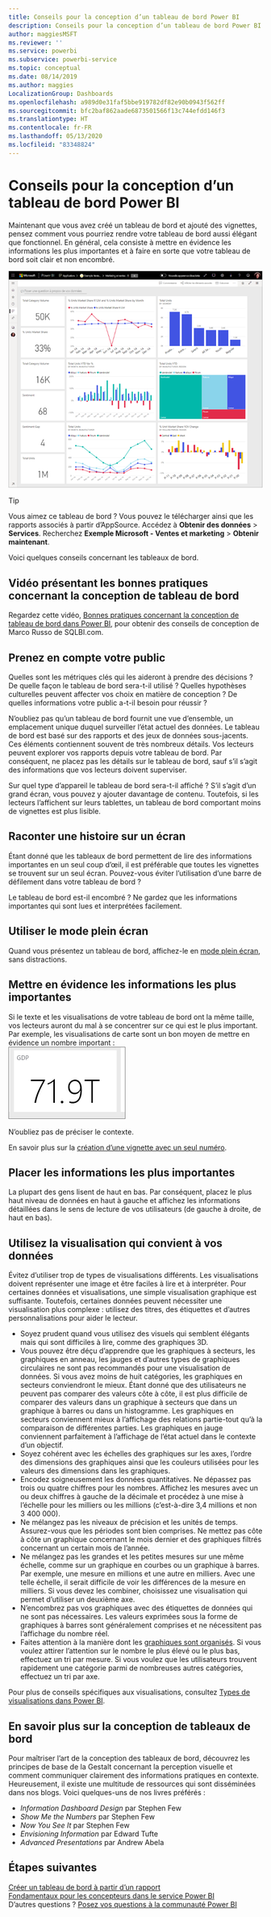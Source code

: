 ```yaml
---
title: Conseils pour la conception d’un tableau de bord Power BI
description: Conseils pour la conception d’un tableau de bord Power BI
author: maggiesMSFT
ms.reviewer: ''
ms.service: powerbi
ms.subservice: powerbi-service
ms.topic: conceptual
ms.date: 08/14/2019
ms.author: maggies
LocalizationGroup: Dashboards
ms.openlocfilehash: a989d0e31faf5bbe919782df82e90b0943f562ff
ms.sourcegitcommit: bfc2baf862aade6873501566f13c744efdd146f3
ms.translationtype: HT
ms.contentlocale: fr-FR
ms.lasthandoff: 05/13/2020
ms.locfileid: "83348824"
---
```

# <a name="tips-for-designing-a-great-power-bi-dashboard"></a>Conseils pour la conception d’un tableau de bord Power BI
Maintenant que vous avez créé un tableau de bord et ajouté des vignettes, pensez comment vous pourriez rendre votre tableau de bord aussi élégant que fonctionnel. En général, cela consiste à mettre en évidence les informations les plus importantes et à faire en sorte que votre tableau de bord soit clair et non encombré.

![Exemple de tableau de bord Marketing et ventes](media/service-dashboards-design-tips/power-bi-marketing-sample-dashboard.png)

> [!TIP]
> Vous aimez ce tableau de bord ? Vous pouvez le télécharger ainsi que les rapports associés à partir d’AppSource. Accédez à **Obtenir des données** > **Services**. Recherchez **Exemple Microsoft - Ventes et marketing** > **Obtenir maintenant**.

Voici quelques conseils concernant les tableaux de bord.

## <a name="dashboard-design-best-practices-video"></a>Vidéo présentant les bonnes pratiques concernant la conception de tableau de bord

Regardez cette vidéo, [Bonnes pratiques concernant la conception de tableau de bord dans Power BI](https://www.youtube.com/watch?v=-tdkUYrzrio), pour obtenir des conseils de conception de Marco Russo de SQLBI.com.

## <a name="consider-your-audience"></a>Prenez en compte votre public
Quelles sont les métriques clés qui les aideront à prendre des décisions ? De quelle façon le tableau de bord sera-t-il utilisé ? Quelles hypothèses culturelles peuvent affecter vos choix en matière de conception ? De quelles informations votre public a-t-il besoin pour réussir ?

N’oubliez pas qu’un tableau de bord fournit une vue d’ensemble, un emplacement unique duquel surveiller l’état actuel des données. Le tableau de bord est basé sur des rapports et des jeux de données sous-jacents. Ces éléments contiennent souvent de très nombreux détails. Vos lecteurs peuvent explorer vos rapports depuis votre tableau de bord. Par conséquent, ne placez pas les détails sur le tableau de bord, sauf s’il s’agit des informations que vos lecteurs doivent superviser.

Sur quel type d’appareil le tableau de bord sera-t-il affiché ? S’il s’agit d’un grand écran, vous pouvez y ajouter davantage de contenu. Toutefois, si les lecteurs l’affichent sur leurs tablettes, un tableau de bord comportant moins de vignettes est plus lisible.

## <a name="tell-a-story-on-one-screen"></a>Raconter une histoire sur un écran
Étant donné que les tableaux de bord permettent de lire des informations importantes en un seul coup d’œil, il est préférable que toutes les vignettes se trouvent sur un seul écran. Pouvez-vous éviter l’utilisation d’une barre de défilement dans votre tableau de bord ?

Le tableau de bord est-il encombré ?  Ne gardez que les informations importantes qui sont lues et interprétées facilement.

## <a name="make-use-of-full-screen-mode"></a>Utiliser le mode plein écran
Quand vous présentez un tableau de bord, affichez-le en [mode plein écran](../consumer/end-user-focus.md), sans distractions.

## <a name="accent-the-most-important-information"></a>Mettre en évidence les informations les plus importantes
Si le texte et les visualisations de votre tableau de bord ont la même taille, vos lecteurs auront du mal à se concentrer sur ce qui est le plus important. Par exemple, les visualisations de carte sont un bon moyen de mettre en évidence un nombre important :  
![Visualisation de carte](media/service-dashboards-design-tips/pbi_card.png)

N’oubliez pas de préciser le contexte.  

En savoir plus sur la [création d’une vignette avec un seul numéro](../visuals/power-bi-visualization-card.md).

## <a name="place-the-most-important-information"></a>Placer les informations les plus importantes
La plupart des gens lisent de haut en bas. Par conséquent, placez le plus haut niveau de données en haut à gauche et affichez les informations détaillées dans le sens de lecture de vos utilisateurs (de gauche à droite, de haut en bas).

## <a name="use-the-right-visualization-for-the-data"></a>Utilisez la visualisation qui convient à vos données
Évitez d’utiliser trop de types de visualisations différents.  Les visualisations doivent représenter une image et être faciles à lire et à interpréter.  Pour certaines données et visualisations, une simple visualisation graphique est suffisante. Toutefois, certaines données peuvent nécessiter une visualisation plus complexe : utilisez des titres, des étiquettes et d’autres personnalisations pour aider le lecteur.  

* Soyez prudent quand vous utilisez des visuels qui semblent élégants mais qui sont difficiles à lire, comme des graphiques 3D. 
* Vous pouvez être déçu d’apprendre que les graphiques à secteurs, les graphiques en anneau, les jauges et d’autres types de graphiques circulaires ne sont pas recommandés pour une visualisation de données. Si vous avez moins de huit catégories, les graphiques en secteurs conviendront le mieux. Étant donné que des utilisateurs ne peuvent pas comparer des valeurs côte à côte, il est plus difficile de comparer des valeurs dans un graphique à secteurs que dans un graphique à barres ou dans un histogramme. Les graphiques en secteurs conviennent mieux à l’affichage des relations partie-tout qu’à la comparaison de différentes parties. Les graphiques en jauge conviennent parfaitement à l’affichage de l’état actuel dans le contexte d’un objectif.
* Soyez cohérent avec les échelles des graphiques sur les axes, l’ordre des dimensions des graphiques ainsi que les couleurs utilisées pour les valeurs des dimensions dans les graphiques.
* Encodez soigneusement les données quantitatives. Ne dépassez pas trois ou quatre chiffres pour les nombres. Affichez les mesures avec un ou deux chiffres à gauche de la décimale et procédez à une mise à l’échelle pour les milliers ou les millions (c’est-à-dire 3,4 millions et non 3 400 000).
* Ne mélangez pas les niveaux de précision et les unités de temps. Assurez-vous que les périodes sont bien comprises. Ne mettez pas côte à côte un graphique concernant le mois dernier et des graphiques filtrés concernant un certain mois de l’année.
* Ne mélangez pas les grandes et les petites mesures sur une même échelle, comme sur un graphique en courbes ou un graphique à barres. Par exemple, une mesure en millions et une autre en milliers. Avec une telle échelle, il serait difficile de voir les différences de la mesure en milliers. Si vous devez les combiner, choisissez une visualisation qui permet d’utiliser un deuxième axe.
* N’encombrez pas vos graphiques avec des étiquettes de données qui ne sont pas nécessaires. Les valeurs exprimées sous la forme de graphiques à barres sont généralement comprises et ne nécessitent pas l’affichage du nombre réel.
* Faites attention à la manière dont les [graphiques sont organisés](../consumer/end-user-change-sort.md). Si vous voulez attirer l’attention sur le nombre le plus élevé ou le plus bas, effectuez un tri par mesure. Si vous voulez que les utilisateurs trouvent rapidement une catégorie parmi de nombreuses autres catégories, effectuez un tri par axe.  

Pour plus de conseils spécifiques aux visualisations, consultez [Types de visualisations dans Power BI](../visuals/power-bi-visualization-types-for-reports-and-q-and-a.md).  

## <a name="learn-more-about-dashboard-design"></a>En savoir plus sur la conception de tableaux de bord
Pour maîtriser l’art de la conception des tableaux de bord, découvrez les principes de base de la Gestalt concernant la perception visuelle et comment communiquer clairement des informations pratiques en contexte. Heureusement, il existe une multitude de ressources qui sont disséminées dans nos blogs. Voici quelques-uns de nos livres préférés :

* *Information Dashboard Design* par Stephen Few  
* *Show Me the Numbers* par Stephen Few  
* *Now You See It* par Stephen Few  
* *Envisioning Information* par Edward Tufte  
* *Advanced Presentations* par Andrew Abela   

## <a name="next-steps"></a>Étapes suivantes
[Créer un tableau de bord à partir d’un rapport](service-dashboard-create.md)  
[Fondamentaux pour les concepteurs dans le service Power BI](../fundamentals/service-basic-concepts.md)  
D’autres questions ? [Posez vos questions à la communauté Power BI](https://community.powerbi.com/)
